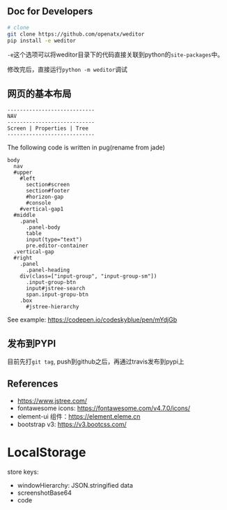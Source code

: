 ## Doc for Developers
```bash
# clone
git clone https://github.com/openatx/weditor
pip install -e weditor
```

`-e`这个选项可以将weditor目录下的代码直接关联到python的`site-packages`中。


修改完后，直接运行`python -m weditor`调试

## 网页的基本布局
```
----------------------------
NAV
----------------------------
Screen | Properties | Tree
----------------------------
```

The following code is written in pug(rename from jade)

```pug
body
  nav
  #upper
    #left
      section#screen
      section#footer
      #horizon-gap
      #console
    #vertical-gap1
  #middle
    .panel
      .panel-body
      table
      input(type="text")
      pre.editor-container
  .vertical-gap
  #right
    .panel
      .panel-heading
    div(class=["input-group", "input-group-sm"])
      .input-group-btn
      input#jstree-search
      span.input-gropu-btn
    .box
      #jstree-hierarchy

```


See example: https://codepen.io/codeskyblue/pen/mYdjGb

## 发布到PYPI
目前先打`git tag`, push到github之后，再通过travis发布到pypi上

## References
- https://www.jstree.com/
- fontawesome icons: https://fontawesome.com/v4.7.0/icons/
- element-ui 组件：https://element.eleme.cn
- bootstrap v3: https://v3.bootcss.com/

# LocalStorage
store keys:

- windowHierarchy: JSON.stringified data
- screenshotBase64
- code
